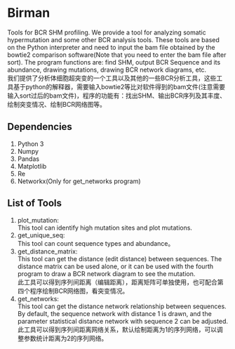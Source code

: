 # Birman
Tools for BCR SHM profiling. We provide a tool for analyzing somatic hypermutation and some other BCR analysis tools. These tools are based on the Python interpreter and need to input the bam file obtained by the bowtie2 comparison software(Note that you need to enter the bam file after sort). The program functions are: find SHM, output BCR Sequence and its abundance, drawing mutations, drawing BCR network diagrams, etc.  
我们提供了分析体细胞超突变的一个工具以及其他的一些BCR分析工具，这些工具基于python的解释器，需要输入bowtie2等比对软件得到的bam文件(注意需要输入sort过后的bam文件)，程序的功能有：找出SHM、输出BCR序列及其丰度、绘制突变情况、绘制BCR网络图等。
## Dependencies
1. Python 3
2. Numpy
3. Pandas
4. Matplotlib
5. Re
6. Networkx(Only for get_networks program)

## List of Tools
1. plot_mutation:  
This tool can identify high mutation sites and plot mutations.
2. get_unique_seq:  
This tool can count sequence types and abundance。
3. get_distance_matrix:  
This tool can get the distance (edit distance) between sequences. The distance matrix can be used alone, or it can be used with the fourth program to draw a BCR network diagram to see the mutation.  
此工具可以得到序列间距离（编辑距离），距离矩阵可单独使用，也可配合第四个程序绘制BCR网络图，看突变情况。
4. get_networks:  
This tool can get the distance network relationship between sequences. By default, the sequence network with distance 1 is drawn, and the parameter statistical distance network with sequence 2 can be adjusted.  
此工具可以得到序列间距离网络关系，默认绘制距离为1的序列网络，可以调整参数统计距离为2的序列网络。




